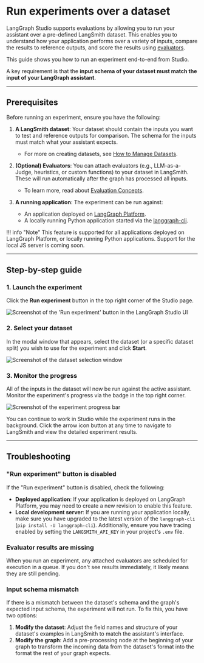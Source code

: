 # Run experiments over a dataset

LangGraph Studio supports evaluations by allowing you to run your assistant over a pre-defined LangSmith dataset. This enables you to understand how your application performs over a variety of inputs, compare the results to reference outputs, and score the results using [evaluators](../../../agents/evals.md).

This guide shows you how to run an experiment end-to-end from Studio.

A key requirement is that the **input schema of your dataset must match the input of your LangGraph assistant**.

---

## Prerequisites

Before running an experiment, ensure you have the following:

1.  **A LangSmith dataset**: Your dataset should contain the inputs you want to test and reference outputs for comparison. The schema for the inputs must match what your assistant expects.
    * For more on creating datasets, see [How to Manage Datasets](https://docs.smith.langchain.com/evaluation/how_to_guides/manage_datasets_in_application#set-up-your-dataset).

2.  **(Optional) Evaluators**: You can attach evaluators (e.g., LLM-as-a-Judge, heuristics, or custom functions) to your dataset in LangSmith. These will run automatically after the graph has processed all inputs.
    * To learn more, read about [Evaluation Concepts](https://docs.smith.langchain.com/evaluation/concepts#evaluators).

3.  **A running application**: The experiment can be run against:
    * An application deployed on [LangGraph Platform](../../quick_start.md).
    * A locally running Python application started via the [langgraph-cli](../../../tutorials/langgraph-platform/local-server.md).

!!! info "Note"
    This feature is supported for all applications deployed on LangGraph Platform, or locally running Python applications. Support for the local JS server is coming soon.

---

## Step-by-step guide

### 1. Launch the experiment

Click the **Run experiment** button in the top right corner of the Studio page.

![Screenshot of the 'Run experiment' button in the LangGraph Studio UI](../img/studio_evals_experiment_button.png)

### 2. Select your dataset

In the modal window that appears, select the dataset (or a specific dataset split) you wish to use for the experiment and click **Start**.

![Screenshot of the dataset selection window](../img/studio_evals_dataset.png)

### 3. Monitor the progress

All of the inputs in the dataset will now be run against the active assistant. Monitor the experiment's progress via the badge in the top right corner.

![Screenshot of the experiment progress bar](../img/studio_evals_experiments.png)

You can continue to work in Studio while the experiment runs in the background. Click the arrow icon button at any time to navigate to LangSmith and view the detailed experiment results.

---

## Troubleshooting

### "Run experiment" button is disabled

If the "Run experiment" button is disabled, check the following:

* **Deployed application**: If your application is deployed on LangGraph Platform, you may need to create a new revision to enable this feature.
* **Local development server**: If you are running your application locally, make sure you have upgraded to the latest version of the `langgraph-cli` (`pip install -U langgraph-cli`). Additionally, ensure you have tracing enabled by setting the `LANGSMITH_API_KEY` in your project's `.env` file.

### Evaluator results are missing

When you run an experiment, any attached evaluators are scheduled for execution in a queue. If you don't see results immediately, it likely means they are still pending.

### Input schema mismatch

If there is a mismatch between the dataset's schema and the graph's expected input schema, the experiment will not run. To fix this, you have two options:

1.  **Modify the dataset**: Adjust the field names and structure of your dataset's examples in LangSmith to match the assistant's interface.
2.  **Modify the graph**: Add a pre-processing node at the beginning of your graph to transform the incoming data from the dataset's format into the format the rest of your graph expects.